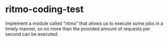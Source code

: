 # ritmo-coding-test

Implement a module called “ritmo” that allows us to execute some jobs in a timely manner, so no
more than the provided amount of requests per second can be executed.